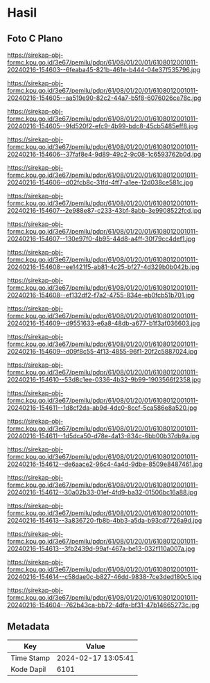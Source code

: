 # Hasil

## Foto C Plano

https://sirekap-obj-formc.kpu.go.id/3e67/pemilu/pdpr/61/08/01/20/01/6108012001011-20240216-154603--6feaba45-821b-461e-b444-04e37f535796.jpg

https://sirekap-obj-formc.kpu.go.id/3e67/pemilu/pdpr/61/08/01/20/01/6108012001011-20240216-154605--aa519e90-82c2-44a7-b5f8-6076026ce78c.jpg

https://sirekap-obj-formc.kpu.go.id/3e67/pemilu/pdpr/61/08/01/20/01/6108012001011-20240216-154605--9fd520f2-efc9-4b99-bdc8-45cb5485eff8.jpg

https://sirekap-obj-formc.kpu.go.id/3e67/pemilu/pdpr/61/08/01/20/01/6108012001011-20240216-154606--37faf8e4-9d89-49c2-9c08-1c6593762b0d.jpg

https://sirekap-obj-formc.kpu.go.id/3e67/pemilu/pdpr/61/08/01/20/01/6108012001011-20240216-154606--d02fcb8c-31fd-4ff7-a1ee-12d038ce581c.jpg

https://sirekap-obj-formc.kpu.go.id/3e67/pemilu/pdpr/61/08/01/20/01/6108012001011-20240216-154607--2e988e87-c233-43bf-8abb-3e9908522fcd.jpg

https://sirekap-obj-formc.kpu.go.id/3e67/pemilu/pdpr/61/08/01/20/01/6108012001011-20240216-154607--130e97f0-4b95-44d8-a4ff-30f79cc4def1.jpg

https://sirekap-obj-formc.kpu.go.id/3e67/pemilu/pdpr/61/08/01/20/01/6108012001011-20240216-154608--ee1421f5-ab81-4c25-bf27-4d329b0b042b.jpg

https://sirekap-obj-formc.kpu.go.id/3e67/pemilu/pdpr/61/08/01/20/01/6108012001011-20240216-154608--ef132df2-f7a2-4755-834e-eb0fcb51b701.jpg

https://sirekap-obj-formc.kpu.go.id/3e67/pemilu/pdpr/61/08/01/20/01/6108012001011-20240216-154609--d9551633-e6a8-48db-a677-b1f3af036603.jpg

https://sirekap-obj-formc.kpu.go.id/3e67/pemilu/pdpr/61/08/01/20/01/6108012001011-20240216-154609--d09f8c55-4f13-4855-96f1-20f2c5887024.jpg

https://sirekap-obj-formc.kpu.go.id/3e67/pemilu/pdpr/61/08/01/20/01/6108012001011-20240216-154610--53d8c1ee-0336-4b32-9b99-1903566f2358.jpg

https://sirekap-obj-formc.kpu.go.id/3e67/pemilu/pdpr/61/08/01/20/01/6108012001011-20240216-154611--1d8cf2da-ab9d-4dc0-8ccf-5ca586e8a520.jpg

https://sirekap-obj-formc.kpu.go.id/3e67/pemilu/pdpr/61/08/01/20/01/6108012001011-20240216-154611--1d5dca50-d78e-4a13-834c-6bb00b37db9a.jpg

https://sirekap-obj-formc.kpu.go.id/3e67/pemilu/pdpr/61/08/01/20/01/6108012001011-20240216-154612--de6aace2-96c4-4a4d-9dbe-8509e8487461.jpg

https://sirekap-obj-formc.kpu.go.id/3e67/pemilu/pdpr/61/08/01/20/01/6108012001011-20240216-154612--30a02b33-01ef-4fd9-ba32-01506bc16a88.jpg

https://sirekap-obj-formc.kpu.go.id/3e67/pemilu/pdpr/61/08/01/20/01/6108012001011-20240216-154613--3a836720-fb8b-4bb3-a5da-b93cd7726a9d.jpg

https://sirekap-obj-formc.kpu.go.id/3e67/pemilu/pdpr/61/08/01/20/01/6108012001011-20240216-154613--3fb2439d-99af-467a-be13-032f110a007a.jpg

https://sirekap-obj-formc.kpu.go.id/3e67/pemilu/pdpr/61/08/01/20/01/6108012001011-20240216-154614--c58dae0c-b827-46dd-9838-7ce3ded180c5.jpg

https://sirekap-obj-formc.kpu.go.id/3e67/pemilu/pdpr/61/08/01/20/01/6108012001011-20240216-154604--762b43ca-bb72-4dfa-bf31-47b14665273c.jpg


## Metadata

| Key        | Value               |
| ---------- | ------------------- |
| Time Stamp | 2024-02-17 13:05:41 |
| Kode Dapil | 6101                |



